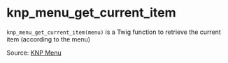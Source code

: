 # knp_menu_get_current_item

`knp_menu_get_current_item(menu)` is a Twig function to retrieve the current item (according to the menu)


Source: [KNP Menu](https://github.com/KnpLabs/KnpMenu/blob/master/doc/02-Twig-Integration.md#menu-extension)
